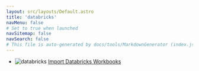 ```yaml
---
layout: src/layouts/Default.astro
title: 'databricks'
navMenu: false
# Set to true when launched
navSitemap: false
navSearch: false
# This file is auto-generated by docs/tools/MarkdownGenerator (index.js)
---
```


<ul>

<li>

![databricks](https://i.octopus.com/library/step-templates/databricks.png) [Import Databricks Workbooks](/integrations/databricks/import-databricks-workbooks)

</li>
        
</ul>
